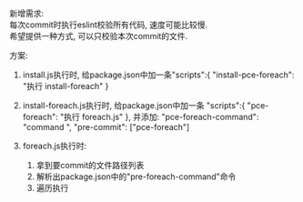 新增需求:  
每次commit时执行eslint校验所有代码, 速度可能比较慢.  
希望提供一种方式, 可以只校验本次commit的文件.

方案:
1. install.js执行时, 给package.json中加一条"scripts":{
    "install-pce-foreach": "执行 install-foreach"
}

2. install-foreach.js执行时, 给package.json中加一条
"scripts":{
    "pce-foreach": "执行 foreach.js"
},
并添加:
"pce-foreach-command": "command <filepath>",
"pre-commit": ["pce-foreach"]

3. foreach.js执行时:
    1. 拿到要commit的文件路径列表
    2. 解析出package.json中的"pre-foreach-command"命令
    3. 遍历执行
